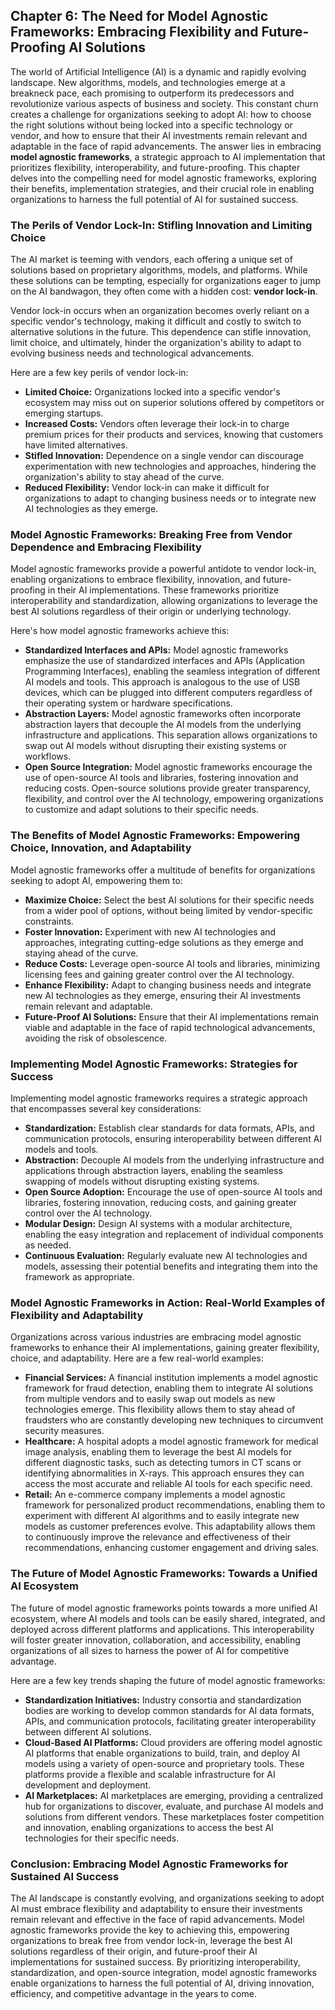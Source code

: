 ## Chapter 6: The Need for Model Agnostic Frameworks: Embracing Flexibility and Future-Proofing AI Solutions

The world of Artificial Intelligence (AI) is a dynamic and rapidly evolving landscape. New algorithms, models, and technologies emerge at a breakneck pace, each promising to outperform its predecessors and revolutionize various aspects of business and society. This constant churn creates a challenge for organizations seeking to adopt AI: how to choose the right solutions without being locked into a specific technology or vendor, and how to ensure that their AI investments remain relevant and adaptable in the face of rapid advancements. The answer lies in embracing **model agnostic frameworks**, a strategic approach to AI implementation that prioritizes flexibility, interoperability, and future-proofing. This chapter delves into the compelling need for model agnostic frameworks, exploring their benefits, implementation strategies, and their crucial role in enabling organizations to harness the full potential of AI for sustained success.

### The Perils of Vendor Lock-In: Stifling Innovation and Limiting Choice

The AI market is teeming with vendors, each offering a unique set of solutions based on proprietary algorithms, models, and platforms. While these solutions can be tempting, especially for organizations eager to jump on the AI bandwagon, they often come with a hidden cost: **vendor lock-in**.

Vendor lock-in occurs when an organization becomes overly reliant on a specific vendor's technology, making it difficult and costly to switch to alternative solutions in the future. This dependence can stifle innovation, limit choice, and ultimately, hinder the organization's ability to adapt to evolving business needs and technological advancements.

Here are a few key perils of vendor lock-in:

* **Limited Choice:** Organizations locked into a specific vendor's ecosystem may miss out on superior solutions offered by competitors or emerging startups.
* **Increased Costs:** Vendors often leverage their lock-in to charge premium prices for their products and services, knowing that customers have limited alternatives.
* **Stifled Innovation:** Dependence on a single vendor can discourage experimentation with new technologies and approaches, hindering the organization's ability to stay ahead of the curve.
* **Reduced Flexibility:** Vendor lock-in can make it difficult for organizations to adapt to changing business needs or to integrate new AI technologies as they emerge.

### Model Agnostic Frameworks: Breaking Free from Vendor Dependence and Embracing Flexibility

Model agnostic frameworks provide a powerful antidote to vendor lock-in, enabling organizations to embrace flexibility, innovation, and future-proofing in their AI implementations. These frameworks prioritize interoperability and standardization, allowing organizations to leverage the best AI solutions regardless of their origin or underlying technology.

Here's how model agnostic frameworks achieve this:

* **Standardized Interfaces and APIs:** Model agnostic frameworks emphasize the use of standardized interfaces and APIs (Application Programming Interfaces), enabling the seamless integration of different AI models and tools. This approach is analogous to the use of USB devices, which can be plugged into different computers regardless of their operating system or hardware specifications.
* **Abstraction Layers:** Model agnostic frameworks often incorporate abstraction layers that decouple the AI models from the underlying infrastructure and applications. This separation allows organizations to swap out AI models without disrupting their existing systems or workflows.
* **Open Source Integration:** Model agnostic frameworks encourage the use of open-source AI tools and libraries, fostering innovation and reducing costs. Open-source solutions provide greater transparency, flexibility, and control over the AI technology, empowering organizations to customize and adapt solutions to their specific needs.

### The Benefits of Model Agnostic Frameworks: Empowering Choice, Innovation, and Adaptability

Model agnostic frameworks offer a multitude of benefits for organizations seeking to adopt AI, empowering them to:

* **Maximize Choice:** Select the best AI solutions for their specific needs from a wider pool of options, without being limited by vendor-specific constraints.
* **Foster Innovation:** Experiment with new AI technologies and approaches, integrating cutting-edge solutions as they emerge and staying ahead of the curve.
* **Reduce Costs:** Leverage open-source AI tools and libraries, minimizing licensing fees and gaining greater control over the AI technology.
* **Enhance Flexibility:** Adapt to changing business needs and integrate new AI technologies as they emerge, ensuring their AI investments remain relevant and adaptable.
* **Future-Proof AI Solutions:** Ensure that their AI implementations remain viable and adaptable in the face of rapid technological advancements, avoiding the risk of obsolescence.

### Implementing Model Agnostic Frameworks: Strategies for Success

Implementing model agnostic frameworks requires a strategic approach that encompasses several key considerations:

* **Standardization:** Establish clear standards for data formats, APIs, and communication protocols, ensuring interoperability between different AI models and tools.
* **Abstraction:** Decouple AI models from the underlying infrastructure and applications through abstraction layers, enabling the seamless swapping of models without disrupting existing systems.
* **Open Source Adoption:** Encourage the use of open-source AI tools and libraries, fostering innovation, reducing costs, and gaining greater control over the AI technology.
* **Modular Design:** Design AI systems with a modular architecture, enabling the easy integration and replacement of individual components as needed.
* **Continuous Evaluation:** Regularly evaluate new AI technologies and models, assessing their potential benefits and integrating them into the framework as appropriate.

### Model Agnostic Frameworks in Action: Real-World Examples of Flexibility and Adaptability

Organizations across various industries are embracing model agnostic frameworks to enhance their AI implementations, gaining greater flexibility, choice, and adaptability. Here are a few real-world examples:

* **Financial Services:** A financial institution implements a model agnostic framework for fraud detection, enabling them to integrate AI solutions from multiple vendors and to easily swap out models as new technologies emerge. This flexibility allows them to stay ahead of fraudsters who are constantly developing new techniques to circumvent security measures.
* **Healthcare:** A hospital adopts a model agnostic framework for medical image analysis, enabling them to leverage the best AI models for different diagnostic tasks, such as detecting tumors in CT scans or identifying abnormalities in X-rays. This approach ensures they can access the most accurate and reliable AI tools for each specific need.
* **Retail:** An e-commerce company implements a model agnostic framework for personalized product recommendations, enabling them to experiment with different AI algorithms and to easily integrate new models as customer preferences evolve. This adaptability allows them to continuously improve the relevance and effectiveness of their recommendations, enhancing customer engagement and driving sales.

### The Future of Model Agnostic Frameworks: Towards a Unified AI Ecosystem

The future of model agnostic frameworks points towards a more unified AI ecosystem, where AI models and tools can be easily shared, integrated, and deployed across different platforms and applications. This interoperability will foster greater innovation, collaboration, and accessibility, enabling organizations of all sizes to harness the power of AI for competitive advantage.

Here are a few key trends shaping the future of model agnostic frameworks:

* **Standardization Initiatives:** Industry consortia and standardization bodies are working to develop common standards for AI data formats, APIs, and communication protocols, facilitating greater interoperability between different AI solutions.
* **Cloud-Based AI Platforms:** Cloud providers are offering model agnostic AI platforms that enable organizations to build, train, and deploy AI models using a variety of open-source and proprietary tools. These platforms provide a flexible and scalable infrastructure for AI development and deployment.
* **AI Marketplaces:** AI marketplaces are emerging, providing a centralized hub for organizations to discover, evaluate, and purchase AI models and solutions from different vendors. These marketplaces foster competition and innovation, enabling organizations to access the best AI technologies for their specific needs.

### Conclusion: Embracing Model Agnostic Frameworks for Sustained AI Success

The AI landscape is constantly evolving, and organizations seeking to adopt AI must embrace flexibility and adaptability to ensure their investments remain relevant and effective in the face of rapid advancements. Model agnostic frameworks provide the key to achieving this, empowering organizations to break free from vendor lock-in, leverage the best AI solutions regardless of their origin, and future-proof their AI implementations for sustained success. By prioritizing interoperability, standardization, and open-source integration, model agnostic frameworks enable organizations to harness the full potential of AI, driving innovation, efficiency, and competitive advantage in the years to come.